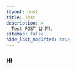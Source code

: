```yaml
---
layout: post
title: Test
description: >
  Test POST 입니다.
sitemap: false
hide_last_modified: true
---
```


### HI